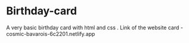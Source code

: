 # Birthday-card
A very basic birthday card with html and css .
Link of the website card - cosmic-bavarois-6c2201.netlify.app
